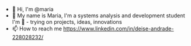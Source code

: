 - 👋 Hi, I'm @maria
- 👀 
My name is Maria, I'm a systems analysis and development student
I'm 💞️ - trying on projects, ideas, innovations
- 📫 How to reach me https://www.linkedin.com/in/deise-andrade-228028232/
<!---
ofmpaz/ofmpaz is a ✨ special ✨ repository because its `README.md` (this file) appears on your GitHub profile.
You can click the Preview link to take a look at your changes.
--->
